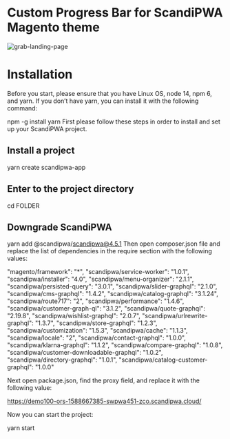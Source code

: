 # Custom Progress Bar for ScandiPWA Magento theme

![grab-landing-page](https://github.com/DavidMusijenko/ScandiPWA_ProgressBar2/blob/main/demo.gif)

# Installation

Before you start, please ensure that you have Linux OS, node 14, npm 6, and yarn.
If you don’t have yarn, you can install it with the following command:

npm -g install yarn
First please follow these steps in order to install and set up your ScandiPWA project.

## Install a project
yarn create scandipwa-app <FOLDER>
## Enter to the project directory
cd FOLDER
## Downgrade ScandiPWA
yarn add @scandipwa/scandipwa@4.5.1
Then open composer.json file and replace the list of dependencies in the require section with the following values:

"magento/framework": "*",
"scandipwa/service-worker": "1.0.1",
"scandipwa/installer": "4.0",
"scandipwa/menu-organizer": "2.1.1",
"scandipwa/persisted-query": "3.0.1",
"scandipwa/slider-graphql": "2.1.0",
"scandipwa/cms-graphql": "1.4.2",
"scandipwa/catalog-graphql": "3.1.24",
"scandipwa/route717": "2",
"scandipwa/performance": "1.4.6",
"scandipwa/customer-graph-ql": "3.1.2",
"scandipwa/quote-graphql": "2.19.8",
"scandipwa/wishlist-graphql": "2.0.7",
"scandipwa/urlrewrite-graphql": "1.3.7",
"scandipwa/store-graphql": "1.2.3",
"scandipwa/customization": "1.5.3",
"scandipwa/cache": "1.1.3",
"scandipwa/locale": "2",
"scandipwa/contact-graphql": "1.0.0",
"scandipwa/klarna-graphql": "1.1.2",
"scandipwa/compare-graphql": "1.0.8",
"scandipwa/customer-downloadable-graphql": "1.0.2",
"scandipwa/directory-graphql": "1.0.1",
"scandipwa/catalog-customer-graphql": "1.0.0"

    
Next open package.json, find the proxy field, and replace it with the following value:

https://demo100-ors-1588667385-swpwa451-zco.scandipwa.cloud/

Now you can start the project:

yarn start
